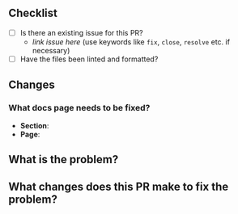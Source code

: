 <!--
    Thank you for contributing to our project!
    Provide a description of your changes below and a general summary in the title.
    Please look at the following checklist to ensure that your PR can be accepted quickly:
-->
## Checklist

- [ ] Is there an existing issue for this PR?
  - _link issue here_ (use keywords like `fix`, `close`, `resolve` etc. if necessary)
- [ ] Have the files been linted and formatted?

## Changes

### What docs page needs to be fixed?

- **Section**:
- **Page**:

## What is the problem?

## What changes does this PR make to fix the problem?
